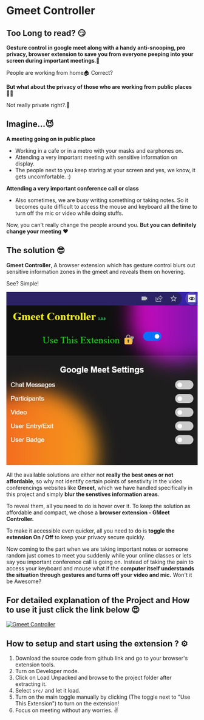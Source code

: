 # Gmeet Controller

## Too Long to read? 😏
**Gesture control in google meet along with a handy anti-snooping, pro privacy, browser extension to save you from everyone peeping into your screen during important meetings**.🤯

People are working from home🏠 Correct?

**But what about the privacy of those who are working from public places**👨‍💻

Not really private right?.🤕

## Imagine...😈

**A meeting going on in public place**
- Working in a cafe or in a metro with your masks and earphones on.
- Attending a very important meeting with sensitive information on display.
- The people next to you keep staring at your screen and yes, we know, it gets uncomfortable. :)

**Attending a very important conference call or class**
- Also sometimes, we are busy writing something or taking notes. So it becomes quite difficult to access 
  the mouse and keyboard all the time to turn off the mic or video while doing stuffs.

Now, you can't really change the people around you. 
**But you can definitely change your meeting** ❤️

## The solution 😎
**Gmeet Controller**, A browser extension which has gesture control blurs out sensitive information zones in the gmeet and reveals them on hovering. 

See? Simple!

![Gmeet Controller](src/images/1.jpg)

All the available solutions are either not **really the best ones or not affordable**, so why not identify certain points of senstivity in the video conferencings websites like **Gmeet**, which we have handled specifically in this project and simply **blur the senstives information areas**.

To reveal them, all you need to do is hover over it. To keep the solution as affordable and compact, we chose a **browser extension - GMeet Controller.**

To make it accessible even quicker, all you need to do is **toggle the extension On / Off** to keep your privacy secure quickly.

Now coming to the part when we are taking important notes or someone random just comes to meet you suddenly while your online classes or lets say you important conference call is going on. Instead of taking the pain to access your keyboard and mouse what if the **computer itself understands the situation through gestures and turns off your video and mic.** Won't it be Awesome?

## For detailed explanation of the Project and How to use it just click the link below 😍

[![Gmeet Controller](https://www.youtube.com/watch?v=tEu2qCL6jko&t=2s&ab_channel=InvincibleLearner)](https://www.youtube.com/watch?v=tEu2qCL6jko&t=2s&ab_channel=InvincibleLearner)


## How to setup and start using the extension ? ⚙️
1. Download the source code from github link and go to your browser's extension tools.
2. Turn on Developer mode.
3. Click on Load Unpacked and browse to the project folder after extracting it.
4. Select `src/` and let it load.
5. Turn on the main toggle manually by clicking (The toggle next to "Use This Extension") to turn on the extension!
6. Focus on meeting without any worries. ✌️
